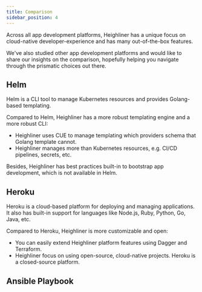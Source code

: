 ```yaml
---
title: Comparison
sidebar_position: 4
---
```


Across all app development platforms, Heighliner has a unique focus on cloud-native developer-experience and has many out-of-the-box features.

We've also studied other app development platforms and would like to share our insights on the comparison, hopefully helping you navigate through the prismatic choices out there.

## Helm

Helm is a CLI tool to manage Kubernetes resources and provides Golang-based templating.

Compared to Helm, Heighliner has a more robust templating engine and a more robust CLI:

- Heighliner uses CUE to manage templating which providers schema that Golang template cannot.
- Heighliner manages more than Kubernetes resources, e.g. CI/CD pipelines, secrets, etc.

Besides, Heighliner has best practices built-in to bootstrap app development, which is not available in Helm.

## Heroku

Heroku is a cloud-based platform for deploying and managing applications.
It also has built-in support for languages like Node.js, Ruby, Python, Go, Java, etc.

Compared to Heroku, Heighliner is more customizable and open:

- You can easily extend Heighliner platform features using Dagger and Terraform.
- Heighliner focus on using open-source, cloud-native projects. Heroku is a closed-source platform.

## Ansible Playbook

